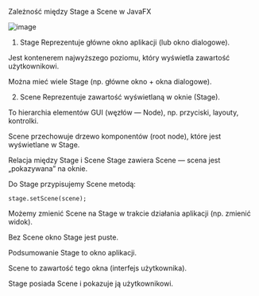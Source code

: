 Zależność między Stage a Scene w JavaFX

![image](https://github.com/user-attachments/assets/6bf4fac9-d2e5-4ce3-8500-9bd1a429509d)

1. Stage
Reprezentuje główne okno aplikacji (lub okno dialogowe).

Jest kontenerem najwyższego poziomu, który wyświetla zawartość użytkownikowi.

Można mieć wiele Stage (np. główne okno + okna dialogowe).

2. Scene
Reprezentuje zawartość wyświetlaną w oknie (Stage).

To hierarchia elementów GUI (węzłów — Node), np. przyciski, layouty, kontrolki.

Scene przechowuje drzewo komponentów (root node), które jest wyświetlane w Stage.

Relacja między Stage i Scene
Stage zawiera Scene — scena jest „pokazywana” na oknie.

Do Stage przypisujemy Scene metodą:
```
stage.setScene(scene);
```
Możemy zmienić Scene na Stage w trakcie działania aplikacji (np. zmienić widok).

Bez Scene okno Stage jest puste.


Podsumowanie
Stage to okno aplikacji.

Scene to zawartość tego okna (interfejs użytkownika).

Stage posiada Scene i pokazuje ją użytkownikowi.
